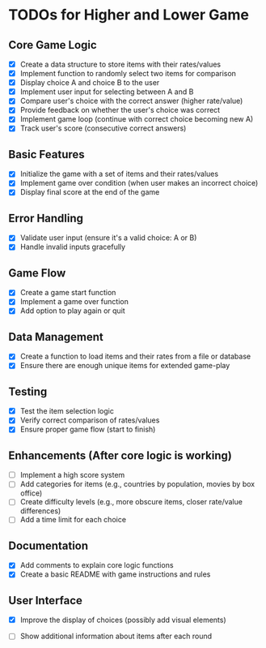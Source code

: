 # TODOs for Higher and Lower Game

## Core Game Logic
- [x] Create a data structure to store items with their rates/values
- [x] Implement function to randomly select two items for comparison
- [x] Display choice A and choice B to the user
- [x] Implement user input for selecting between A and B
- [x] Compare user's choice with the correct answer (higher rate/value)
- [x] Provide feedback on whether the user's choice was correct
- [x] Implement game loop (continue with correct choice becoming new A)
- [x] Track user's score (consecutive correct answers)

## Basic Features
- [x] Initialize the game with a set of items and their rates/values
- [x] Implement game over condition (when user makes an incorrect choice)
- [x] Display final score at the end of the game

## Error Handling
- [x] Validate user input (ensure it's a valid choice: A or B)
- [x] Handle invalid inputs gracefully

## Game Flow
- [x] Create a game start function
- [x] Implement a game over function
- [x] Add option to play again or quit

## Data Management
- [x] Create a function to load items and their rates from a file or database
- [x] Ensure there are enough unique items for extended game-play

## Testing
- [x] Test the item selection logic
- [x] Verify correct comparison of rates/values
- [x] Ensure proper game flow (start to finish)

## Enhancements (After core logic is working)
- [ ] Implement a high score system
- [ ] Add categories for items (e.g., countries by population, movies by box office)
- [ ] Create difficulty levels (e.g., more obscure items, closer rate/value differences)
- [ ] Add a time limit for each choice

## Documentation
- [x] Add comments to explain core logic functions
- [x] Create a basic README with game instructions and rules

## User Interface
- [x] Improve the display of choices (possibly add visual elements)
- [ ] Show additional information about items after each round

